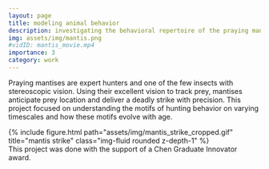 ```yaml
---
layout: page
title: modeling animal behavior
description: investigating the behavioral repertoire of the praying mantis
img: assets/img/mantis.png
#vidID: mantis_movie.mp4
importance: 3
category: work
---
```


Praying mantises are expert hunters and one of the few insects with stereoscopic vision.  Using their excellent vision to track prey, mantises anticipate prey location and deliver a deadly strike with precision.  This project focused on understanding the motifs of hunting behavior on varying timescales and how these motifs evolve with age.

<div class="row justify-content-sm-center">
    <div class="col-sm-4 mt-3 mt-md-0">
        {% include figure.html path="assets/img/mantis_strike_cropped.gif" title="mantis strike" class="img-fluid rounded z-depth-1" %}
    </div>

</div>
<div class="caption">
    This project was done with the support of a Chen Graduate Innovator award.
</div>

<!--convert mp4 to gif using gifs.com > convert to tiff with preview > read / crop image j> back to gif-->
